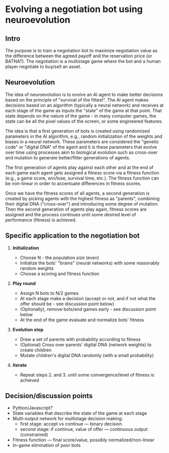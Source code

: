 # Evolving a negotiation bot using neuroevolution

## Intro

The purpose is to train a negotiation bot to maximize negotiation value as the difference between the agreed payoff and the reservation price (or BATNA?). The negotiation is a multistage game where the bot and a human player negotiate to buy/sell an asset.

## Neuroevolution

The idea of neuroevolution is to evolve an AI agent to make better decisions based on the principle of "survival of the fittest". The AI agent makes decisions based on an algorithm (typically a neural network) and receives at each stage of the game as inputs the "state" of the game at that point. That state depends on the nature of the game - in many computer games, the state can be all the pixel values of the screen, or some engineered features.

The idea is that a first generation of bots is created using randomized parameters in the AI algorithm, e.g., random initialization of the weights and biases in a neural network. These parameters are considered the "genetic code" or "digital DNA" of the agent and it is these parameters that evolve over time using processes akin to biological evolution such as cross-over and mutation to generate better/fitter generations of agents.

The first generation of agents play against each other and at the end of each game each agent gets assigned a fitness score via a fitness function (e.g., a game score, win/lose, survival time, etc.). The fitness function can be non-linear in order to accentuate differences in fitness scores.

Once we have the fitness scores of all agents, a second generation is created by picking agents with the highest fitness as "parents", combining their digital DNA ("cross-over") and introducing some degree of mutation. Then the second generation of agents play again, fitness scores are assigned and the process continues until some desired level of performance (fitness) is achieved. 

## Specific application to the negotiation bot

1. **Initialization**
    * Choose N - the population size (even)
    * Initialize the bots' "brains" (neural networks) with some reasonably random weights
    * Choose a scoring and fitness function

2. **Play round**
    * Assign N bots to N/2 games
    * At each stage make a decision (accept or not, and if not what the offer should be - see discussion point below)
    * (Optionally), remove bots/end games early - see discussion point below
    * At the end of the game evaluate and normalize bots' fitness

3. **Evolution step**
    * Draw a set of parents with probability according to fitness
    * (Optional) Cross over parents' digital DNA (network weights) to create children
    * Mutate children's digital DNA randomly (with a small probability)

4. **Iterate**
    * Repeat steps 2. and 3. until some convergence/level of fitness is achieved


## Decision/discussion points

* Python/Javascript?
* State variables that describe the state of the game at each stage
* Multi-output network for multistage decision making:
    - first stage: accept vs continue &mdash; binary decision
    - second stage: if continue, value of offer &mdash; continuous output (constrained)
* Fitness function &mdash; final score/value, possibly normalized/non-linear
* In-game elimination of poor bots
